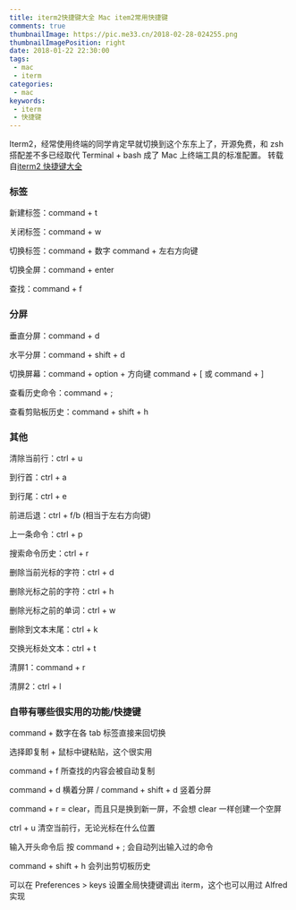 ```yaml
---
title: iterm2快捷键大全 Mac item2常用快捷键
comments: true
thumbnailImage: https://pic.me33.cn/2018-02-28-024255.png
thumbnailImagePosition: right
date: 2018-01-22 22:30:00
tags:
 - mac
 - iterm
categories:
 - mac
keywords:
 - iterm
 - 快捷键
---
```


Iterm2，经常使用终端的同学肯定早就切换到这个东东上了，开源免费，和 zsh 搭配差不多已经取代 Terminal + bash 成了 Mac 上终端工具的标准配置。
转载自[iterm2 快捷键大全](http://www.cr173.com/html/48065_1.html)
<!-- excerpt -->
<!-- toc -->

### 标签

新建标签：command + t

关闭标签：command + w

切换标签：command + 数字 command + 左右方向键

切换全屏：command + enter

查找：command + f

### 分屏

垂直分屏：command + d

水平分屏：command + shift + d

切换屏幕：command + option + 方向键 command + [ 或 command + ]

查看历史命令：command + ;

查看剪贴板历史：command + shift + h

### 其他
    
清除当前行：ctrl + u

到行首：ctrl + a

到行尾：ctrl + e

前进后退：ctrl + f/b (相当于左右方向键)

上一条命令：ctrl + p

搜索命令历史：ctrl + r

删除当前光标的字符：ctrl + d

删除光标之前的字符：ctrl + h

删除光标之前的单词：ctrl + w

删除到文本末尾：ctrl + k

交换光标处文本：ctrl + t

清屏1：command + r

清屏2：ctrl + l

### 自带有哪些很实用的功能/快捷键

command + 数字在各 tab 标签直接来回切换

选择即复制 + 鼠标中键粘贴，这个很实用

command + f 所查找的内容会被自动复制

command + d 横着分屏 / command + shift + d 竖着分屏

command + r = clear，而且只是换到新一屏，不会想 clear 一样创建一个空屏

ctrl + u 清空当前行，无论光标在什么位置

输入开头命令后 按 command + ; 会自动列出输入过的命令

command + shift + h 会列出剪切板历史

可以在 Preferences > keys 设置全局快捷键调出 iterm，这个也可以用过 Alfred 实现
